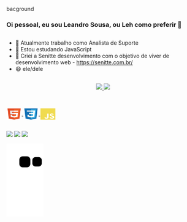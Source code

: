 bacground

### Oi pessoal, eu sou Leandro Sousa, ou Leh como preferir 👋

##

- 🔭 Atualmente trabalho como Analista de Suporte
- 🌱 Estou estudando JavaScript
- 👯 Criei a Senitte desenvolvimento com o objetivo de viver de desenvolvimento web - https://senitte.com.br/
- 😄 ele/dele

##

<div align="center">
  <a href="https://github.com/lehsousa">
  <img height="180em" src="https://github-readme-stats.vercel.app/api?username=lehsousa&theme=nightowl&show_icons=true&include_all_commits=true&count_private=true"/>
  <img height="180em" src="https://github-readme-stats.vercel.app/api/top-langs/?username=lehsousa&layout=compact&langs_count=7&theme=nightowl"/>
</div>
  
 ##
  
  </div>
<div style="display: inline_block"><br>
  <img align="center" alt="lehousa-HTML" height="30" width="40" src="https://raw.githubusercontent.com/devicons/devicon/master/icons/html5/html5-original.svg">
  <img align="center" alt="lehsousa-CSS" height="30" width="40" src="https://raw.githubusercontent.com/devicons/devicon/master/icons/css3/css3-original.svg">
  <img align="center" alt="lehsousa-Js" height="30" width="40" src="https://raw.githubusercontent.com/devicons/devicon/master/icons/javascript/javascript-plain.svg">
 </div>
  
  ##
  
  <div> 
  
  <a href="https://www.instagram.com/lesousagzuis/" target="_blank"><img src="https://img.shields.io/badge/-Instagram-%23E4405F?style=for-the-badge&logo=instagram&logoColor=white" target="_blank"></a>
   	 <a href ="mailto:leandrosousa.work@gmail.com" target="_blank"><img src="https://img.shields.io/badge/Gmail-D14836?style=for-the-badge&logo=gmail&logoColor=white" target="_blank"></a>
    <a href="https://www.linkedin.com/in/leandrosousajesus/" target="_blank"><img src="https://img.shields.io/badge/-LinkedIn-%230077B5?style=for-the-badge&logo=linkedin&logoColor=white" target="_blank"></a> 
 
  ![Snake animation](https://github.com/rafaballerini/rafaballerini/blob/output/github-contribution-grid-snake.svg)
 
</div>


